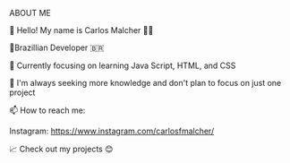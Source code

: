   ABOUT ME
  
👋 Hello! My name is Carlos Malcher 👨‍💻

🌟Brazillian Developer 🇧🇷

🔭 Currently focusing on learning Java Script, HTML, and CSS

🌱 I'm always seeking more knowledge and don't plan to focus on just one project

📫 How to reach me:

Instagram: https://www.instagram.com/carlosfmalcher/

📈 Check out my projects 😊


